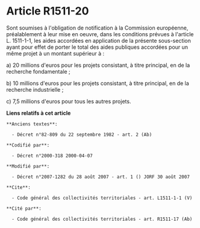 # Article R1511-20

Sont soumises à l'obligation de notification à la Commission européenne, préalablement à leur mise en oeuvre, dans les
conditions prévues à l'article L. 1511-1-1, les aides accordées en application de la présente sous-section ayant pour effet
de porter le total des aides publiques accordées pour un même projet à un montant supérieur à : 

a) 20 millions d'euros pour les projets consistant, à titre principal, en de la recherche fondamentale ; 

b) 10 millions d'euros pour les projets consistant, à titre principal, en de la recherche industrielle ; 

c) 7,5 millions d'euros pour tous les autres projets.

**Liens relatifs à cet article**

	**Anciens textes**:

	  - Décret n°82-809 du 22 septembre 1982 - art. 2 (Ab)

	**Codifié par**:

	  - Décret n°2000-318 2000-04-07

	**Modifié par**:

	  - Décret n°2007-1282 du 28 août 2007 - art. 1 () JORF 30 août 2007

	**Cite**:

	  - Code général des collectivités territoriales - art. L1511-1-1 (V)

	**Cité par**:

	  - Code général des collectivités territoriales - art. R1511-17 (Ab)
